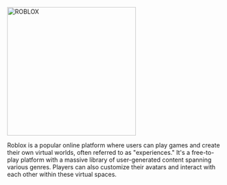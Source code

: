 <!DOCTYPE html>
<html>
    <head>
    </head>
  <body>
    <img src="https://ibb.co/nNMLwMBX" alt="ROBLOX" width="300" />
    <p>Roblox is a popular online platform where users can play games and create their own virtual worlds, often referred to as "experiences." 
       It's a free-to-play platform with a massive library of user-generated content spanning various genres.
       Players can also customize their avatars and interact with each other within these virtual spaces.</p>
  </body>
</html>
